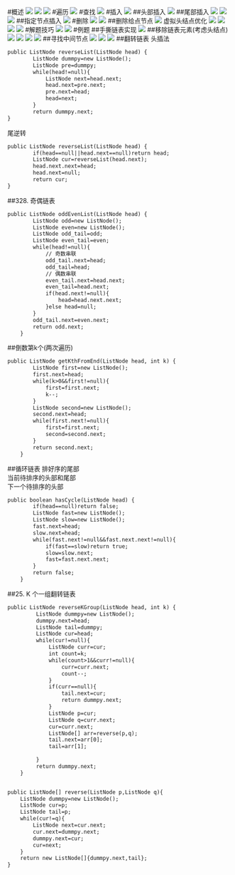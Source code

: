 #概述
![](.z_01_算法_类别_链表_images/b4201551.png)
![](.z_01_算法_类别_链表_images/72e746bb.png)
![](.z_01_算法_类别_链表_images/7820bcc5.png)
#遍历
![](.z_01_算法_类别_链表_images/53c9315e.png)
#查找
![](.z_01_算法_类别_链表_images/d82d2f1f.png)
#插入
![](.z_01_算法_类别_链表_images/eef816f9.png)
##头部插入
![](.z_01_算法_类别_链表_images/9b25c0e7.png)
##尾部插入
![](.z_01_算法_类别_链表_images/9cf5643e.png)
![](.z_01_算法_类别_链表_images/2f4f4001.png)
![](.z_01_算法_类别_链表_images/96ec144f.png)
##指定节点插入
![](.z_01_算法_类别_链表_images/91b7404c.png)
#删除
![](.z_01_算法_类别_链表_images/eb41cb1d.png)
![](.z_01_算法_类别_链表_images/75971028.png)
##删除给点节点
![](.z_01_算法_类别_链表_images/651cc223.png)
虚拟头结点优化
![](.z_01_算法_类别_链表_images/844d18e8.png)
![](.z_01_算法_类别_链表_images/9f282603.png)
![](.z_01_算法_类别_链表_images/132fa5b2.png)
![](.z_01_算法_类别_链表_images/c2986373.png)
#解题技巧
![](.z_01_算法_类别_链表_images/d2d5ef87.png)
![](.z_01_算法_类别_链表_images/902ce9a1.png)
#例题
##手撕链表实现
![](.z_01_算法_类别_链表_images/5b4e5e91.png)
##移除链表元素(考虑头结点)
![](.z_01_算法_类别_链表_images/dfb5f13e.png)
![](.z_01_算法_类别_链表_images/a123e146.png)
![](.z_01_算法_类别_链表_images/4d01fb2f.png)
![](.z_01_算法_类别_链表_images/10ed1802.png)
##寻找中间节点
![](.z_01_算法_类别_链表_images/6268867c.png)
![](.z_01_算法_类别_链表_images/5e9cc31f.png)
![](.z_01_算法_类别_链表_images/08f1051a.png)
##翻转链表
[](https://leetcode-cn.com/problems/reverse-linked-list/)
头插法

```asp
public ListNode reverseList(ListNode head) {
        ListNode dummpy=new ListNode();
        ListNode pre=dummpy;
        while(head!=null){
            ListNode next=head.next;
            head.next=pre.next;
            pre.next=head;
            head=next;
        }
        return dummpy.next;
}
```
尾逆转
```asp
public ListNode reverseList(ListNode head) {
        if(head==null||head.next==null)return head;
        ListNode cur=reverseList(head.next);
        head.next.next=head;
        head.next=null;
        return cur;
}
```
##328. 奇偶链表
```asp
public ListNode oddEvenList(ListNode head) {
        ListNode odd=new ListNode();
        ListNode even=new ListNode();
        ListNode odd_tail=odd;
        ListNode even_tail=even;
        while(head!=null){            
            // 奇数串联
            odd_tail.next=head;
            odd_tail=head;
            // 偶数串联
            even_tail.next=head.next;
            even_tail=head.next;
            if(head.next!=null){
                head=head.next.next;
            }else head=null;
        }
        odd_tail.next=even.next;
        return odd.next;
    }
```
##倒数第k个(两次遍历)
```asp
public ListNode getKthFromEnd(ListNode head, int k) {
        ListNode first=new ListNode();
        first.next=head;
        while(k>0&&first!=null){
            first=first.next;
            k--;
        }
        ListNode second=new ListNode();
        second.next=head;
        while(first.next!=null){
            first=first.next;
            second=second.next;
        }
        return second.next;
    }
```
##循环链表
排好序的尾部  
当前待排序的头部和尾部  
下一个待排序的头部  
```asp
public boolean hasCycle(ListNode head) {
        if(head==null)return false;
        ListNode fast=new ListNode();
        ListNode slow=new ListNode();
        fast.next=head;
        slow.next=head;
        while(fast.next!=null&&fast.next.next!=null){
            if(fast==slow)return true;
            slow=slow.next;
            fast=fast.next.next;
        }
        return false;
    }
```
##25. K 个一组翻转链表
[](https://leetcode-cn.com/problems/reverse-nodes-in-k-group/)
```asp
public ListNode reverseKGroup(ListNode head, int k) {
         ListNode dummpy=new ListNode();
         dummpy.next=head;
         ListNode tail=dummpy;
         ListNode cur=head;
         while(cur!=null){
             ListNode curr=cur;
             int count=k;
             while(count>1&&curr!=null){
                 curr=curr.next;
                 count--;
             }
             if(curr==null){
                 tail.next=cur;
                 return dummpy.next;
             }
             ListNode p=cur;
             ListNode q=curr.next;
             cur=curr.next;
             ListNode[] arr=reverse(p,q);
             tail.next=arr[0];
             tail=arr[1];
             
         }
         return dummpy.next;
    }


public ListNode[] reverse(ListNode p,ListNode q){
    ListNode dummpy=new ListNode();
    ListNode cur=p;
    ListNode tail=p;
    while(cur!=q){
        ListNode next=cur.next;
        cur.next=dummpy.next;
        dummpy.next=cur;
        cur=next;
    }
    return new ListNode[]{dummpy.next,tail};
}
```

